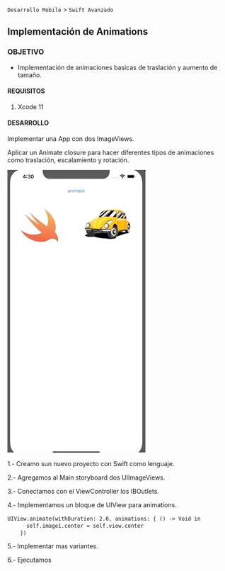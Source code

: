 
`Desarrollo Mobile` > `Swift Avanzado`

## Implementación de Animations

### OBJETIVO

- Implementación de animaciones basicas de traslación y aumento de tamaño.

#### REQUISITOS

1. Xcode 11

#### DESARROLLO

Implementar una App con dos ImageViews.

Aplicar un Animate closure para hacer diferentes tipos de animaciones como traslación, escalamiento y rotación.

![](1.gif)

1.- Creamo sun nuevo proyecto con Swift como lenguaje.

2.- Agregamos al Main storyboard dos UIImageViews.

3.- Conectamos con el ViewController los IBOutlets.

4.- Implementamos un bloque de UIView para animations.

```
UIView.animate(withDuration: 2.0, animations: { () -> Void in
      self.image1.center = self.view.center
    })
```
5.- Implementar mas variantes.

6.- Ejecutamos
